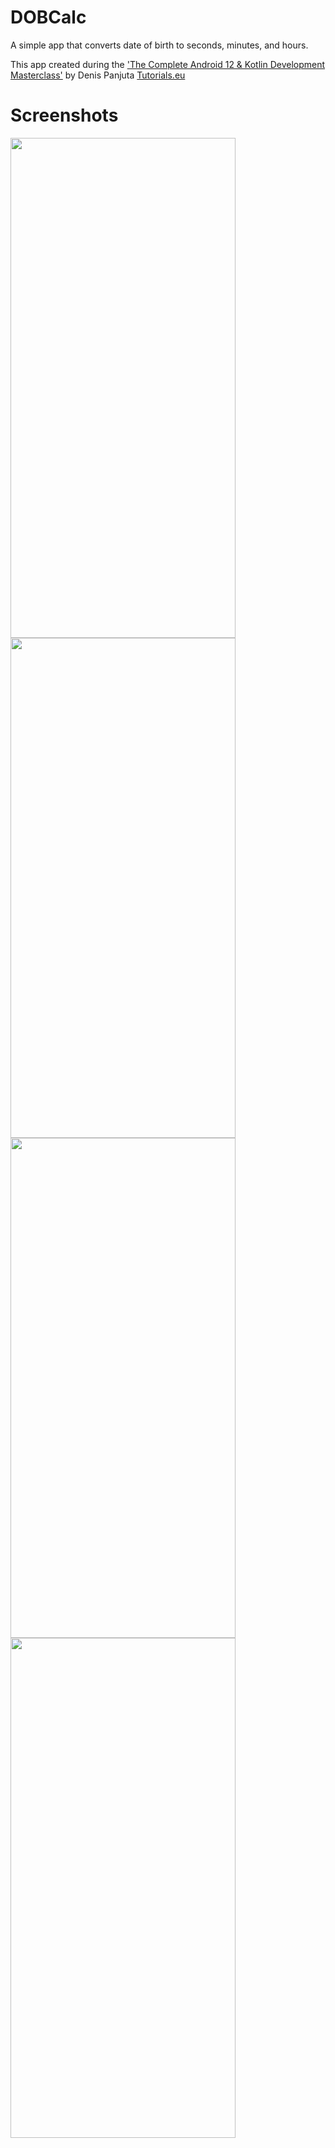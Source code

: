 # DOBCalc
A simple app that converts date of birth to seconds, minutes, and hours.

This app created during the ['The Complete Android 12 & Kotlin Development Masterclass'](https://www.udemy.com/course/android-kotlin-developer/) by Denis Panjuta [Tutorials.eu](https://tutorials.eu/)

# Screenshots
<p float="left">
<img src="https://github.com/s4dmach1ne/DOBCalc/blob/fd183f1fa3bd000e64723091bf021b505bbefeca/ss1.png" width="360" height="800">
<img src="https://github.com/s4dmach1ne/DOBCalc/blob/fd183f1fa3bd000e64723091bf021b505bbefeca/ss2.png" width="360" height="800">
<img src="https://github.com/s4dmach1ne/DOBCalc/blob/fd183f1fa3bd000e64723091bf021b505bbefeca/ss3.png" width="360" height="800">
<img src="https://github.com/s4dmach1ne/DOBCalc/blob/fd183f1fa3bd000e64723091bf021b505bbefeca/ss4.png" width="360" height="800">
</p>

